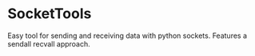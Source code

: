 # SocketTools
 Easy tool for sending and receiving data with python sockets. Features a sendall recvall approach.
